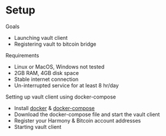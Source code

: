 # Setup

Goals

* Launching vault client&#x20;
* Registering vault to bitcoin bridge

Requirements

* Linux or MacOS, Windows not tested
* 2GB RAM, 4GB disk space
* Stable internet connection
* Un-interrupted service for at least 8 hr/day

Setting up vault client using docker-compose

* Install [docker](https://docs.docker.com/engine/install/) & [docker-compose](https://docs.docker.com/compose/install/)&#x20;
* Download the docker-compose file and start the vault client
* Register your Harmony & Bitcoin account addresses
* Starting vault client
